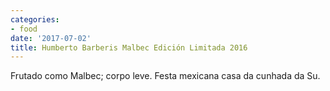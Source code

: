 ```yaml
---
categories:
- food
date: '2017-07-02'
title: Humberto Barberis Malbec Edición Limitada 2016
---
```


Frutado como Malbec; corpo leve. Festa mexicana casa da cunhada da Su.